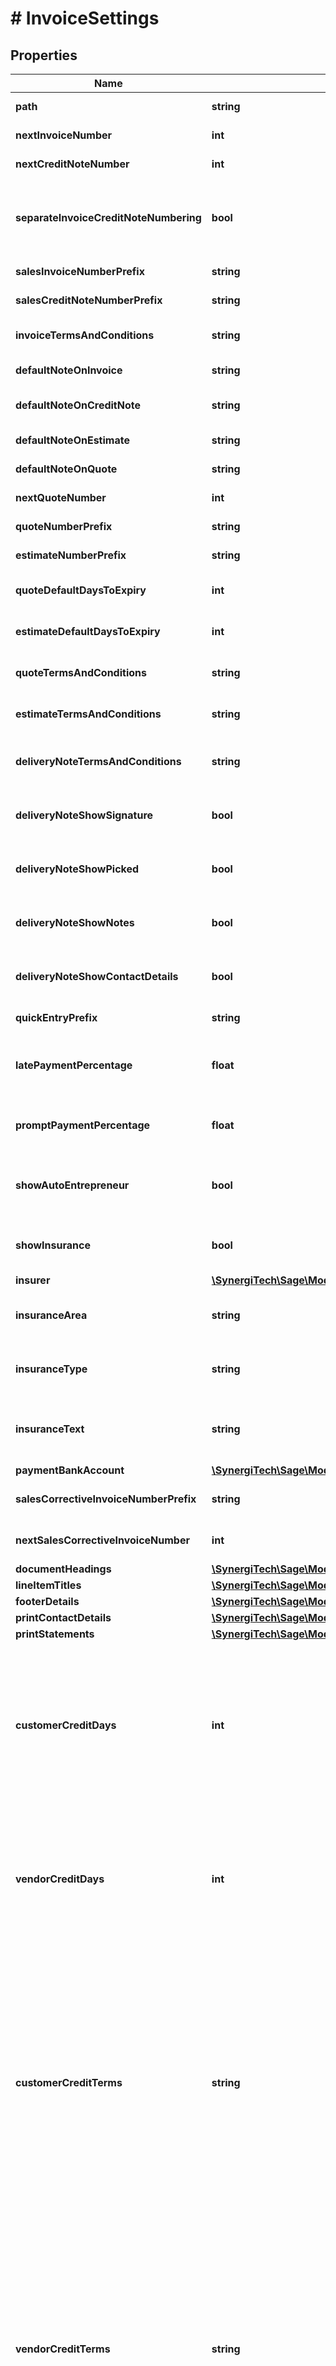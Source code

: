 # # InvoiceSettings

## Properties

Name | Type | Description | Notes
------------ | ------------- | ------------- | -------------
**path** | **string** | The path for the resource | [optional]
**nextInvoiceNumber** | **int** | The next invoice number | [optional]
**nextCreditNoteNumber** | **int** | The next credit note number | [optional]
**separateInvoiceCreditNoteNumbering** | **bool** | Indicates whether to use separate or combined number sequences for invoices and credit notes | [optional]
**salesInvoiceNumberPrefix** | **string** | The prefix to use for sales invoices | [optional]
**salesCreditNoteNumberPrefix** | **string** | The prefix to use for sales credit notes | [optional]
**invoiceTermsAndConditions** | **string** | The default terms and conditions to include on invoices | [optional]
**defaultNoteOnInvoice** | **string** | The default notes to include on invoices | [optional]
**defaultNoteOnCreditNote** | **string** | The default notes to include on credit notes | [optional]
**defaultNoteOnEstimate** | **string** | The default notes to include on estimates | [optional]
**defaultNoteOnQuote** | **string** | The default notes to include on quotes | [optional]
**nextQuoteNumber** | **int** | The next quote number | [optional]
**quoteNumberPrefix** | **string** | The prefix to use for sales quotes | [optional]
**estimateNumberPrefix** | **string** | The prefix to use for sales estimates | [optional]
**quoteDefaultDaysToExpiry** | **int** | The default number of days before quotes expire | [optional]
**estimateDefaultDaysToExpiry** | **int** | The default number of days before estimates expire | [optional]
**quoteTermsAndConditions** | **string** | The default terms and conditions to include on quotes | [optional]
**estimateTermsAndConditions** | **string** | The default terms and conditions to include on estimates | [optional]
**deliveryNoteTermsAndConditions** | **string** | The default terms and conditions to include on delivery notes | [optional]
**deliveryNoteShowSignature** | **bool** | Indicates whether to include the signature lines on delivery notes | [optional]
**deliveryNoteShowPicked** | **bool** | Indicates whether to include the picked column on delivery notes | [optional]
**deliveryNoteShowNotes** | **bool** | Indicates whether to include the document notes on delivery notes | [optional]
**deliveryNoteShowContactDetails** | **bool** | Indicates whether to include contact details on delivery notes | [optional]
**quickEntryPrefix** | **string** | The prefix to use for quick entries | [optional]
**latePaymentPercentage** | **float** | The percentage charge applied to late payment of invoices (France only) | [optional]
**promptPaymentPercentage** | **float** | The percentage applied to late payment of invoices (France only) | [optional]
**showAutoEntrepreneur** | **bool** | Indicates whether to include auto entrepreneur details on invoices (France only) | [optional]
**showInsurance** | **bool** | Indicates whether to include insurance details on invoices (France only) | [optional]
**insurer** | [**\SynergiTech\Sage\Model\Contact**](Contact.md) |  | [optional]
**insuranceArea** | **string** | The insurance area to be displayed on invoices (France only) | [optional]
**insuranceType** | **string** | The insurance type to be displayed on invoices (France only) | [optional]
**insuranceText** | **string** | The insurance mention to be displayed on invoices (France only) | [optional]
**paymentBankAccount** | [**\SynergiTech\Sage\Model\Base**](Base.md) |  | [optional]
**salesCorrectiveInvoiceNumberPrefix** | **string** | The sales corrective invoice number prefix (Spain only) | [optional]
**nextSalesCorrectiveInvoiceNumber** | **int** | The next sales corrective invoice number | [optional]
**documentHeadings** | [**\SynergiTech\Sage\Model\InvoiceSettingsDocumentHeadings**](InvoiceSettingsDocumentHeadings.md) |  | [optional]
**lineItemTitles** | [**\SynergiTech\Sage\Model\InvoiceSettingsLineItemTitles**](InvoiceSettingsLineItemTitles.md) |  | [optional]
**footerDetails** | [**\SynergiTech\Sage\Model\FooterDetails**](FooterDetails.md) |  | [optional]
**printContactDetails** | [**\SynergiTech\Sage\Model\PrintContactDetails**](PrintContactDetails.md) |  | [optional]
**printStatements** | [**\SynergiTech\Sage\Model\PrintStatements**](PrintStatements.md) |  | [optional]
**customerCreditDays** | **int** | The default delay within which the business&#39; customer has to pay an invoice Prefer the (customer) contact&#39;s attribute &#39;credit_days&#39; over this setting to calculate an invoice&#39;s date of payment; only if null, use this as default. | [optional]
**vendorCreditDays** | **int** | The default delay within which the business has to pay any vendor&#39;s invoice Prefer the specific (vendor) contact&#39;s attribute &#39;credit_days&#39; over this setting; only if null, use this as default. | [optional]
**customerCreditTerms** | **string** | The default credit terms options determine how invoice due dates are calculated. Options include: end of next month, a delay of customer credit_days and immediately. Only: month_end_invoice, date_from_invoice, immediate_invoice are valid values. Prefer the (customer) contact&#39;s credit terms over this setting to calculate an invoice&#39;s date of payment; only if null, use this as default. | [optional]
**vendorCreditTerms** | **string** | The default credit terms options determine how invoice due dates are calculated. Options include: end of next month, a delay of supplier credit_days and immediately. Only: month_end_payment, date_from_payment, immediate_payment are valid values. Prefer the (vendor) contact&#39;s credit terms over this setting to calculate an invoice&#39;s date of payment; only if null, use this as default. | [optional]
**updatedAt** | **\DateTime** | The datetime when the item was last updated | [optional]

[[Back to Model list]](../../README.md#models) [[Back to API list]](../../README.md#endpoints) [[Back to README]](../../README.md)
